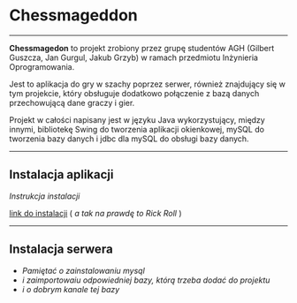 # Chessmageddon
---
**Chessmagedon** to projekt zrobiony przez grupę studentów AGH (Gilbert Guszcza, Jan Gurgul, Jakub Grzyb) w ramach przedmiotu Inżynieria Oprogramowania. 

Jest to aplikacja do gry w szachy poprzez serwer, również znajdujący się w tym projekcie, który obsługuje dodatkowo połączenie z bazą danych przechowującą dane graczy i gier.

Projekt w całości napisany jest w języku Java wykorzystujący, między innymi, bibliotekę Swing do tworzenia aplikacji okienkowej, mySQL do tworzenia bazy danych i jdbc dla mySQL do obsługi bazy danych.

---

## Instalacja aplikacji
*Instrukcja instalacji*

[link do instalacji](https://www.youtube.com/watch?v=dQw4w9WgXcQ) ( *a tak na prawdę to Rick Roll* )

---

## Instalacja serwera
* *Pamiętać o zainstalowaniu mysql* 
* *i zaimportowaiu odpowiedniej bazy, którą trzeba dodać do projektu* 
* *i o dobrym kanale tej bazy*
